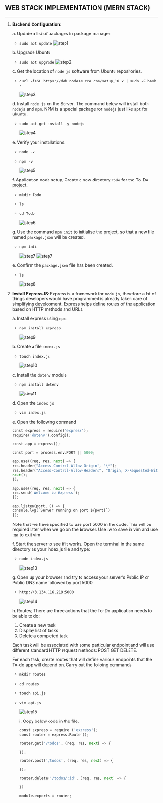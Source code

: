 ## WEB STACK IMPLEMENTATION (MERN STACK)
---
1. **Backend Configuration**: 

   a. Update a list of packages in package manager

   - `sudo apt update`
   ![step1](./project3Pictures/step1_p3.JPG)

   b. Upgrade Ubuntu

   - `sudo apt upgrade`
   ![step2](./project3Pictures/step2_p3.JPG)

   c. Get the location of `node.js` software from Ubuntu repositories.
   
   - `curl -fsSL https://deb.nodesource.com/setup_18.x | sudo -E bash -`

     ![step3](./project3Pictures/step3_p3.JPG)

   d. Install `node.js` on the Server. The command below will install both `nodejs` and `npm`. NPM is a special package for `nodejs` just like `apt` for ubuntu.
   
   - `sudo apt-get install -y nodejs`

     ![step4](./project3Pictures/step4_p3.JPG)

    e. Verify your installations.
   
   - `node -v`
   - `npm -v`

     ![step5](./project3Pictures/step5_p3.JPG)

   f. Application code setup; Create a new directory `Todo` for the To-Do project.
   
   - `mkdir Todo`
   - `ls`
   - `cd Todo`

     ![step6](./project3Pictures/step6_p3.JPG)

   g. Use the command `npm init` to initialise the project, so that a new file named `package.json` will be created.
   
   - `npm init`

     ![step7](./project3Pictures/step7_p3.JPG)
     ![step7](./project3Pictures/step7b_p3.JPG)

   e. Confirm the `package.json` file has been created.
   
   - `ls`

     ![step8](./project3Pictures/step8_p3.JPG)

1. **Install ExpressJS**: Express is a framework for `node.js`, therefore a lot of things developers would have programmed is already taken care of simplifying development. Express helps define routes of the application based on HTTP methods and URLs. 

   a. Install express using `npm`:

   - `npm install express`

     ![step9](./project3Pictures/step9_p3.JPG)     

   b. Create a file `index.js`

   - `touch index.js`
  
     ![step10](./project3Pictures/step10_p3.JPG) 

   c. Install the `dotenv` module

   - `npm install dotenv`
   
     ![step11](./project3Pictures/step11_p3.JPG) 

   d. Open the `index.js` 
   
   - `vim index.js`

   e. Open the following command

     ```py
    const express = require('express');
    require('dotenv').config();

    const app = express();

    const port = process.env.PORT || 5000;

    app.use((req, res, next) => {
    res.header("Access-Control-Allow-Origin", "\*");
    res.header("Access-Control-Allow-Headers", "Origin, X-Requested-With, Content-Type, Accept");
    next();
    });

    app.use((req, res, next) => {
    res.send('Welcome to Express');
    });

    app.listen(port, () => {
    console.log(`Server running on port ${port}`)
    });

   ``` 
   
    Note that we have specified to use port 5000 in the code. This will be required later when we go on the browser. Use :w to save in vim and use :qa to exit vim

     f. Start the server to see if it works. Open the terminal in the same directory as your index.js file and type:
   
   - `node index.js`
    
     ![step13](./project3Pictures/step13_p3.JPG)

    g. Open up your browser and try to access your server’s Public IP or Public DNS name followed by port 5000
   
   - `http://3.134.116.219:5000`
   
     ![step14](./project3Pictures/step14_p3.JPG)

    h. Routes; There are three actions that the To-Do application needs to be able to do:
     1. Create a new task
     2. Display list of tasks
     3. Delete a completed task

     Each task will be associated with some particular endpoint and will use different standard HTTP request methods: POST GET DELETE.

     For each task, create routes that will define various endpoints that the To-do app will depend on. Carry out the folloing commands
   
   - `mkdir routes`
   - `cd routes`
   - `touch api.js`
   - `vim api.js`
   
     ![step15](./project3Pictures/step15_p3.JPG)

     i. Copy below code in the file. 

     ```py
     const express = require ('express');
     const router = express.Router();

     router.get('/todos', (req, res, next) => {

     });

     router.post('/todos', (req, res, next) => {

     });

     router.delete('/todos/:id', (req, res, next) => {

     })

     module.exports = router;

     ```